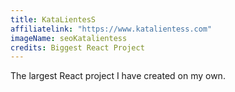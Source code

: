 ```yaml
---
title: KataLientesS
affiliatelink: "https://www.katalientess.com"
imageName: seoKatalientess
credits: Biggest React Project
--- 
```


The largest React project I have created on my own.